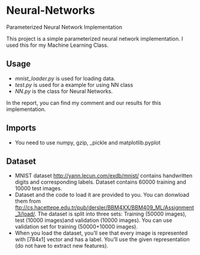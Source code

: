 # Neural-Networks
Parameterized Neural Network Implementation

This project is a simple parameterized neural network implementation. I used this for my Machine Learning Class. 

## Usage 
- _mnist_loader.py_ is used for loading data.
- _test.py_ is used for a example for using NN class
- _NN.py_ is the class for Neural Networks.

In the report, you can find my comment and our results for this implementation.

## Imports

- You need to use numpy, gzip, _pickle and matplotlib.pyplot

## Dataset
- MNIST dataset http://yann.lecun.com/exdb/mnist/ contains handwritten digits and corresponding labels. Dataset contains 60000 training and 10000 test images.
- Dataset and the code to load it are provided to you. You can donwload them from ftp://cs.hacettepe.edu.tr/pub/dersler/BBM4XX/BBM409_ML/Assignment_3/load/. The dataset is split into three sets: Training (50000 images), test (10000 images)and validation (10000 images). You can use validation set for training (50000+10000 images).
- When you load the dataset, you’ll see that every image is represented with [784x1] vector and has a label. You’ll use the given representation (do not have to extract new features).
